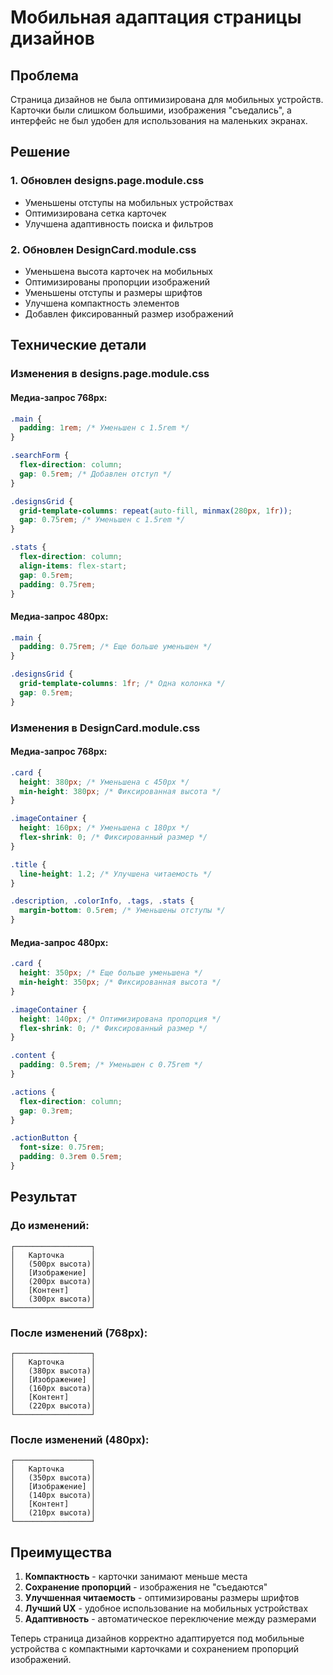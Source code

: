# Мобильная адаптация страницы дизайнов

## Проблема
Страница дизайнов не была оптимизирована для мобильных устройств. Карточки были слишком большими, изображения "съедались", а интерфейс не был удобен для использования на маленьких экранах.

## Решение

### 1. Обновлен designs.page.module.css
- Уменьшены отступы на мобильных устройствах
- Оптимизирована сетка карточек
- Улучшена адаптивность поиска и фильтров

### 2. Обновлен DesignCard.module.css
- Уменьшена высота карточек на мобильных
- Оптимизированы пропорции изображений
- Уменьшены отступы и размеры шрифтов
- Улучшена компактность элементов
- Добавлен фиксированный размер изображений

## Технические детали

### Изменения в designs.page.module.css

#### Медиа-запрос 768px:
```css
.main {
  padding: 1rem; /* Уменьшен с 1.5rem */
}

.searchForm {
  flex-direction: column;
  gap: 0.5rem; /* Добавлен отступ */
}

.designsGrid {
  grid-template-columns: repeat(auto-fill, minmax(280px, 1fr));
  gap: 0.75rem; /* Уменьшен с 1.5rem */
}

.stats {
  flex-direction: column;
  align-items: flex-start;
  gap: 0.5rem;
  padding: 0.75rem;
}
```

#### Медиа-запрос 480px:
```css
.main {
  padding: 0.75rem; /* Еще больше уменьшен */
}

.designsGrid {
  grid-template-columns: 1fr; /* Одна колонка */
  gap: 0.5rem;
}
```

### Изменения в DesignCard.module.css

#### Медиа-запрос 768px:
```css
.card {
  height: 380px; /* Уменьшена с 450px */
  min-height: 380px; /* Фиксированная высота */
}

.imageContainer {
  height: 160px; /* Уменьшена с 180px */
  flex-shrink: 0; /* Фиксированный размер */
}

.title {
  line-height: 1.2; /* Улучшена читаемость */
}

.description, .colorInfo, .tags, .stats {
  margin-bottom: 0.5rem; /* Уменьшены отступы */
}
```

#### Медиа-запрос 480px:
```css
.card {
  height: 350px; /* Еще больше уменьшена */
  min-height: 350px; /* Фиксированная высота */
}

.imageContainer {
  height: 140px; /* Оптимизирована пропорция */
  flex-shrink: 0; /* Фиксированный размер */
}

.content {
  padding: 0.5rem; /* Уменьшен с 0.75rem */
}

.actions {
  flex-direction: column;
  gap: 0.3rem;
}

.actionButton {
  font-size: 0.75rem;
  padding: 0.3rem 0.5rem;
}
```

## Результат

### До изменений:
```
┌─────────────────┐
│   Карточка      │
│   (500px высота)│
│   [Изображение] │
│   (200px высота)│
│   [Контент]     │
│   (300px высота)│
└─────────────────┘
```

### После изменений (768px):
```
┌─────────────────┐
│   Карточка      │
│   (380px высота)│
│   [Изображение] │
│   (160px высота)│
│   [Контент]     │
│   (220px высота)│
└─────────────────┘
```

### После изменений (480px):
```
┌─────────────────┐
│   Карточка      │
│   (350px высота)│
│   [Изображение] │
│   (140px высота)│
│   [Контент]     │
│   (210px высота)│
└─────────────────┘
```

## Преимущества
1. **Компактность** - карточки занимают меньше места
2. **Сохранение пропорций** - изображения не "съедаются"
3. **Улучшенная читаемость** - оптимизированы размеры шрифтов
4. **Лучший UX** - удобное использование на мобильных устройствах
5. **Адаптивность** - автоматическое переключение между размерами

Теперь страница дизайнов корректно адаптируется под мобильные устройства с компактными карточками и сохранением пропорций изображений. 